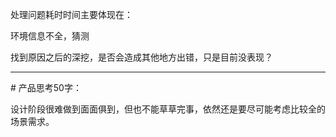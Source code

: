 处理问题耗时时间主要体现在：

环境信息不全，猜测

找到原因之后的深挖，是否会造成其他地方出错，只是目前没表现？

------

\# 产品思考50字：

设计阶段很难做到面面俱到，但也不能草草完事，依然还是要尽可能考虑比较全的场景需求。

